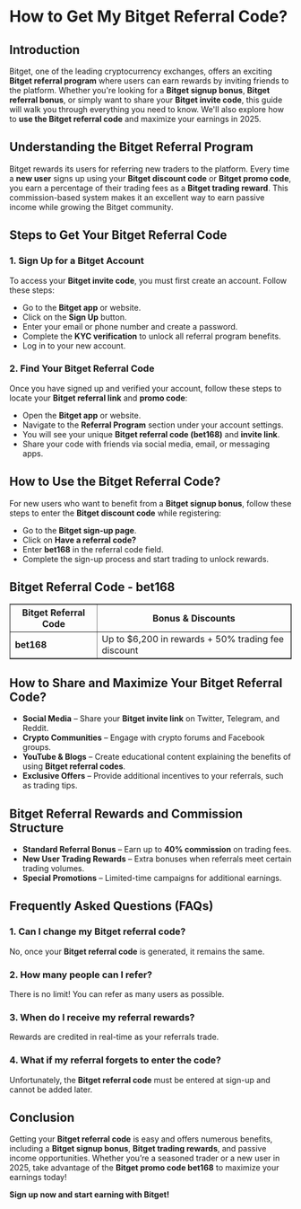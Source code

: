 <h1>How to Get My Bitget Referral Code?</h1>
<h2>Introduction</h2>
<p>Bitget, one of the leading cryptocurrency exchanges, offers an exciting <strong>Bitget referral program</strong> where users can earn rewards by inviting friends to the platform. Whether you're looking for a <strong>Bitget signup bonus</strong>, <strong>Bitget referral bonus</strong>, or simply want to share your <strong>Bitget invite code</strong>, this guide will walk you through everything you need to know. We'll also explore how to <strong>use the Bitget referral code</strong> and maximize your earnings in 2025.</p>

<h2>Understanding the Bitget Referral Program</h2>
<p>Bitget rewards its users for referring new traders to the platform. Every time a <strong>new user</strong> signs up using your <strong>Bitget discount code</strong> or <strong>Bitget promo code</strong>, you earn a percentage of their trading fees as a <strong>Bitget trading reward</strong>. This commission-based system makes it an excellent way to earn passive income while growing the Bitget community.</p>

<h2>Steps to Get Your Bitget Referral Code</h2>

<h3>1. Sign Up for a Bitget Account</h3>
<p>To access your <strong>Bitget invite code</strong>, you must first create an account. Follow these steps:</p>
<ul>
    <li>Go to the <strong>Bitget app</strong> or website.</li>
    <li>Click on the <strong>Sign Up</strong> button.</li>
    <li>Enter your email or phone number and create a password.</li>
    <li>Complete the <strong>KYC verification</strong> to unlock all referral program benefits.</li>
    <li>Log in to your new account.</li>
</ul>

<h3>2. Find Your Bitget Referral Code</h3>
<p>Once you have signed up and verified your account, follow these steps to locate your <strong>Bitget referral link</strong> and <strong>promo code</strong>:</p>
<ul>
    <li>Open the <strong>Bitget app</strong> or website.</li>
    <li>Navigate to the <strong>Referral Program</strong> section under your account settings.</li>
    <li>You will see your unique <strong>Bitget referral code (bet168)</strong> and <strong>invite link</strong>.</li>
    <li>Share your code with friends via social media, email, or messaging apps.</li>
</ul>

<h2>How to Use the Bitget Referral Code?</h2>
<p>For new users who want to benefit from a <strong>Bitget signup bonus</strong>, follow these steps to enter the <strong>Bitget discount code</strong> while registering:</p>
<ul>
    <li>Go to the <strong>Bitget sign-up page</strong>.</li>
    <li>Click on <strong>Have a referral code?</strong></li>
    <li>Enter <strong>bet168</strong> in the referral code field.</li>
    <li>Complete the sign-up process and start trading to unlock rewards.</li>
</ul>

<h2>Bitget Referral Code - bet168</h2>
<table border="1">
    <tr>
        <th>Bitget Referral Code</th>
        <th>Bonus & Discounts</th>
    </tr>
    <tr>
        <td><strong>bet168</strong></td>
        <td>Up to $6,200 in rewards + 50% trading fee discount</td>
    </tr>
</table>

<h2>How to Share and Maximize Your Bitget Referral Code?</h2>
<ul>
    <li><strong>Social Media</strong> – Share your <strong>Bitget invite link</strong> on Twitter, Telegram, and Reddit.</li>
    <li><strong>Crypto Communities</strong> – Engage with crypto forums and Facebook groups.</li>
    <li><strong>YouTube & Blogs</strong> – Create educational content explaining the benefits of using <strong>Bitget referral codes</strong>.</li>
    <li><strong>Exclusive Offers</strong> – Provide additional incentives to your referrals, such as trading tips.</li>
</ul>

<h2>Bitget Referral Rewards and Commission Structure</h2>
<ul>
    <li><strong>Standard Referral Bonus</strong> – Earn up to <strong>40% commission</strong> on trading fees.</li>
    <li><strong>New User Trading Rewards</strong> – Extra bonuses when referrals meet certain trading volumes.</li>
    <li><strong>Special Promotions</strong> – Limited-time campaigns for additional earnings.</li>
</ul>

<h2>Frequently Asked Questions (FAQs)</h2>
<h3>1. Can I change my Bitget referral code?</h3>
<p>No, once your <strong>Bitget referral code</strong> is generated, it remains the same.</p>

<h3>2. How many people can I refer?</h3>
<p>There is no limit! You can refer as many users as possible.</p>

<h3>3. When do I receive my referral rewards?</h3>
<p>Rewards are credited in real-time as your referrals trade.</p>

<h3>4. What if my referral forgets to enter the code?</h3>
<p>Unfortunately, the <strong>Bitget referral code</strong> must be entered at sign-up and cannot be added later.</p>

<h2>Conclusion</h2>
<p>Getting your <strong>Bitget referral code</strong> is easy and offers numerous benefits, including a <strong>Bitget signup bonus</strong>, <strong>Bitget trading rewards</strong>, and passive income opportunities. Whether you’re a seasoned trader or a new user in 2025, take advantage of the <strong>Bitget promo code bet168</strong> to maximize your earnings today!</p>

<p><strong>Sign up now and start earning with Bitget!</strong></p>
